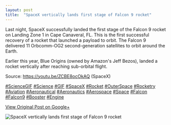 ```yaml
---
layout: post
title:  "SpaceX vertically lands first stage of Falcon 9 rocket"
---
```


Last night, SpaceX successfully landed the first stage of the Falcon 9 rocket
on Landing Zone 1 in Cape Canaveral, FL. This is the first successful recovery
of a rocket that launched a payload to orbit. The Falcon 9 delivered 11
Orbcomm-OG2 second-generation satellites to orbit around the Earth.  
  
Earlier this year, Blue Origins (owned by Amazon's Jeff Bezos), landed a
rocket vertically after reaching sub-orbital flight.  
  
Source: <https://youtu.be/ZCBE8ocOkAQ> (SpaceX)  
  
[#ScienceGIF](https://plus.google.com/s/%23ScienceGIF/posts)
[#Science](https://plus.google.com/s/%23Science/posts)
[#GIF](https://plus.google.com/s/%23GIF/posts)
[#SpaceX](https://plus.google.com/s/%23SpaceX/posts)
[#Rocket](https://plus.google.com/s/%23Rocket/posts)
[#OuterSpace](https://plus.google.com/s/%23OuterSpace/posts)
[#Rocketry](https://plus.google.com/s/%23Rocketry/posts)
[#Aviation](https://plus.google.com/s/%23Aviation/posts)
[#Aeronautical](https://plus.google.com/s/%23Aeronautical/posts)
[#Aeronautics](https://plus.google.com/s/%23Aeronautics/posts)
[#Aerospace](https://plus.google.com/s/%23Aerospace/posts)
[#Space](https://plus.google.com/s/%23Space/posts)
[#Falcon](https://plus.google.com/s/%23Falcon/posts)
[#Falcon9](https://plus.google.com/s/%23Falcon9/posts)
[#Booster](https://plus.google.com/s/%23Booster/posts)
[#Engine](https://plus.google.com/s/%23Engine/posts)﻿

[View Original Post on Google+](https://plus.google.com/+ColinSullender/posts/eGtrGWpyPqm)

![SpaceX vertically lands first stage of Falcon 9 rocket](/assets/img/2015-12-22-SpaceX-vertically-lands-first-stage-of-Falcon-9-rocket.gif)
